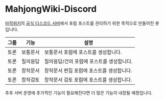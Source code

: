 # MahjongWiki-Discord

[마작위키](https://jum.al/mj)의 [공식 디스코드 서버](https://jum.al/mj/마작위키:디스코드%20서버)에서 포럼 포스트를 관리하기 위한 목적으로 만들어진 봇입니다.

| 그룹 | 기능 | 설명 |
| -- | -- | -- |
| 토론 | 보통문서 | 보통문서 포럼에 포스트를 생성합니다. |
| 토론 | 질의응답 | 질의응답/건의 포럼에 포스트를 생성합니다. |
| 토론 | 창작문서 | 창작문서 편집 포럼에 포스트를 생성합니다. |
| 토론 | 창작검토 | 창작문서 검토 포럼에 포스트를 생성합니다. |

추후 서버 운영에 추가적인 기능이 필요해진다면 더 많은 기능이 내장될 예정입니다.
